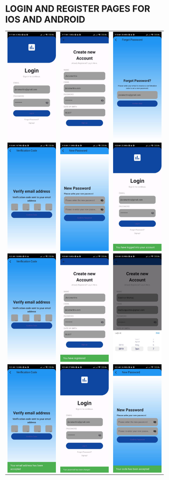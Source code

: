 # LOGIN AND REGISTER PAGES FOR IOS AND ANDROID

<table>
  <tr>
    <td><img src="https://github.com/mrkzqsmv/Login-and-Register-pages-with-Flutter-and-Dart/blob/main/images/WhatsApp%20Image%202023-09-19%20at%209.24.33%20AM.jpeg" ></td>
    <td><img src="https://github.com/mrkzqsmv/Login-and-Register-pages-with-Flutter-and-Dart/blob/main/images/WhatsApp%20Image%202023-09-19%20at%209.24.32%20AM.jpeg" ></td>
    <td><img src="https://github.com/mrkzqsmv/Login-and-Register-pages-with-Flutter-and-Dart/blob/main/images/WhatsApp%20Image%202023-09-19%20at%209.24.32%20AM%20(1).jpeg" ></td>
  </tr>
  <tr>
    <td><img src="https://github.com/mrkzqsmv/Login-and-Register-pages-with-Flutter-and-Dart/blob/main/images/WhatsApp%20Image%202023-09-19%20at%209.24.31%20AM.jpeg" ></td>
    <td><img src="https://github.com/mrkzqsmv/Login-and-Register-pages-with-Flutter-and-Dart/blob/main/images/WhatsApp%20Image%202023-09-19%20at%209.24.31%20AM%20(1).jpeg" ></td>
    <td><img src="https://github.com/mrkzqsmv/Login-and-Register-pages-with-Flutter-and-Dart/blob/main/images/WhatsApp%20Image%202023-09-19%20at%209.24.30%20AM.jpeg" ></td>
  </tr>
   <tr>
    <td><img src="https://github.com/mrkzqsmv/Login-and-Register-pages-with-Flutter-and-Dart/blob/main/images/WhatsApp%20Image%202023-09-19%20at%209.24.30%20AM%20(3).jpeg" ></td>
    <td><img src="https://github.com/mrkzqsmv/Login-and-Register-pages-with-Flutter-and-Dart/blob/main/images/WhatsApp%20Image%202023-09-19%20at%209.24.30%20AM%20(2).jpeg" ></td>
    <td><img src="https://github.com/mrkzqsmv/Login-and-Register-pages-with-Flutter-and-Dart/blob/main/images/WhatsApp%20Image%202023-09-19%20at%209.24.30%20AM%20(1).jpeg" ></td>
  </tr>
     <tr>
    <td><img src="https://github.com/mrkzqsmv/Login-and-Register-pages-with-Flutter-and-Dart/blob/main/images/WhatsApp%20Image%202023-09-19%20at%209.24.29%20AM.jpeg" ></td>
    <td><img src="https://github.com/mrkzqsmv/Login-and-Register-pages-with-Flutter-and-Dart/blob/main/images/WhatsApp%20Image%202023-09-19%20at%209.24.29%20AM%20(2).jpeg" ></td>
    <td><img src="https://github.com/mrkzqsmv/Login-and-Register-pages-with-Flutter-and-Dart/blob/main/images/WhatsApp%20Image%202023-09-19%20at%209.24.29%20AM%20(1).jpeg" ></td>
  </tr>
 </table>
